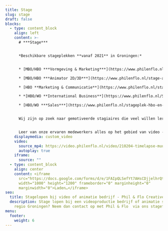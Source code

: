 ```yaml
---
title: Stage
slug: stage
draft: false
blocks:
  - type: content_block
    align: left
    content: >-
      # ***Stage***


      *Beschikbare stageplekken **vanaf 2021** in Groningen:*


      * [MBO/HBO ***Vormgeving & Marketing***](https://www.philenflo.nl/stageplek-mbo-en-hbo-vormgeving-en-marketing-groningen/) (fulltime)

      * [MBO/HBO ***Animator 2D/3D***](https://www.philenflo.nl/stage-animator-2D-3D-groningen) ***(f***ulltime)

      * [HBO **Marketing & Communicatie**](https://www.philenflo.nl/stageplek-hbo-marketing-communicatie/) (fulltime)

      * *[HBO/WO **International Business**](https://www.philenflo.nl/Stageplek-HBO-en-WO-International-Business-Groningen)* (fulltime)

      * [HBO/WO ***Sales***](https://www.philenflo.nl/stageplek-hbo-en-wo-sales-groningen/) (fulltime)


      Wij zijn op zoek naar gemotiveerde stagiaires die veel willen leren op het gebied van video, animatie en marketing.


      Leer van onze ervaren medewerkers alles op het gebied van video -en animatiefilms en de marketingdoelen die we stellen aan onze films. Phil & Flo heeft per periode rond de 20-30 stage aanvragen, wij nodigen alleen de toppers uit op gesprek die écht kiezen voor dit prachtige vak. Zorg er dus voor dat je portfolio op orde is en dat je motivatie ons overtuigt om je voor een gesprek uit te nodigen. **Vul onderstaande formulier zorgvuldig in om een goede kans te maken, veel succes!**
    displaymedia: custom_video
    video:
      source_mp4: https://video.philenflo.nl/video/210204-timelapse-muur-phil-en-flo-Phil-en-Flo-website-source.mp4
      autoplay: true
    iframe:
      source: ""
  - type: content_block
    align: center
    content: <iframe
      src="https://docs.google.com/forms/d/e/1FAIpQLSefYt7AHsCDjjelhrQt9M2vcFS2nOBtCxrUXjfhcwVaYsCWqA/viewform?embedded=true"
      width="1000" height="1200" frameborder="0" marginheight="0"
      marginwidth="0">Laden…</iframe>
seo:
  title: Stagelopen bij video of animatie bedrijf - Phil & Flo Creative studio
  description: Stage lopen bij een videoproductie bedrijf of animatie studio in de
    regio Groningen? Neem dan contact op met Phil & Flo  via ons stageformulier!
menu:
  footer:
    weight: 6
---
```

